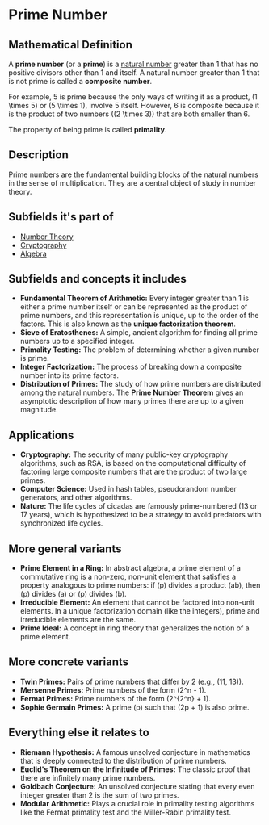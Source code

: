 # Prime Number

## Mathematical Definition

A **prime number** (or a **prime**) is a [natural number](../../../00_Foundations/02_Number_Systems/Natural_Numbers.md) greater than 1 that has no positive divisors other than 1 and itself. A natural number greater than 1 that is not prime is called a **composite number**.

For example, 5 is prime because the only ways of writing it as a product, \(1 \times 5\) or \(5 \times 1\), involve 5 itself. However, 6 is composite because it is the product of two numbers (\(2 \times 3\)) that are both smaller than 6.

The property of being prime is called **primality**.

## Description

Prime numbers are the fundamental building blocks of the natural numbers in the sense of multiplication. They are a central object of study in number theory.

## Subfields it's part of

*   [Number Theory](./)
*   [Cryptography](../)
*   [Algebra](../../../01_Algebra/)

## Subfields and concepts it includes

*   **Fundamental Theorem of Arithmetic:** Every integer greater than 1 is either a prime number itself or can be represented as the product of prime numbers, and this representation is unique, up to the order of the factors. This is also known as the **unique factorization theorem**.
*   **Sieve of Eratosthenes:** A simple, ancient algorithm for finding all prime numbers up to a specified integer.
*   **Primality Testing:** The problem of determining whether a given number is prime.
*   **Integer Factorization:** The process of breaking down a composite number into its prime factors.
*   **Distribution of Primes:** The study of how prime numbers are distributed among the natural numbers. The **Prime Number Theorem** gives an asymptotic description of how many primes there are up to a given magnitude.

## Applications

*   **Cryptography:** The security of many public-key cryptography algorithms, such as RSA, is based on the computational difficulty of factoring large composite numbers that are the product of two large primes.
*   **Computer Science:** Used in hash tables, pseudorandom number generators, and other algorithms.
*   **Nature:** The life cycles of cicadas are famously prime-numbered (13 or 17 years), which is hypothesized to be a strategy to avoid predators with synchronized life cycles.

## More general variants

*   **Prime Element in a Ring:** In abstract algebra, a prime element of a commutative [ring](../../../01_Algebra/01_Abstract_Algebra/01_Ring_Theory/Ring.md) is a non-zero, non-unit element that satisfies a property analogous to prime numbers: if \(p\) divides a product \(ab\), then \(p\) divides \(a\) or \(p\) divides \(b\).
*   **Irreducible Element:** An element that cannot be factored into non-unit elements. In a unique factorization domain (like the integers), prime and irreducible elements are the same.
*   **Prime Ideal:** A concept in ring theory that generalizes the notion of a prime element.

## More concrete variants

*   **Twin Primes:** Pairs of prime numbers that differ by 2 (e.g., (11, 13)).
*   **Mersenne Primes:** Prime numbers of the form \(2^n - 1\).
*   **Fermat Primes:** Prime numbers of the form \(2^{2^n} + 1\).
*   **Sophie Germain Primes:** A prime \(p\) such that \(2p + 1\) is also prime.

## Everything else it relates to

*   **Riemann Hypothesis:** A famous unsolved conjecture in mathematics that is deeply connected to the distribution of prime numbers.
*   **Euclid's Theorem on the Infinitude of Primes:** The classic proof that there are infinitely many prime numbers.
*   **Goldbach Conjecture:** An unsolved conjecture stating that every even integer greater than 2 is the sum of two primes.
*   **Modular Arithmetic:** Plays a crucial role in primality testing algorithms like the Fermat primality test and the Miller-Rabin primality test.
